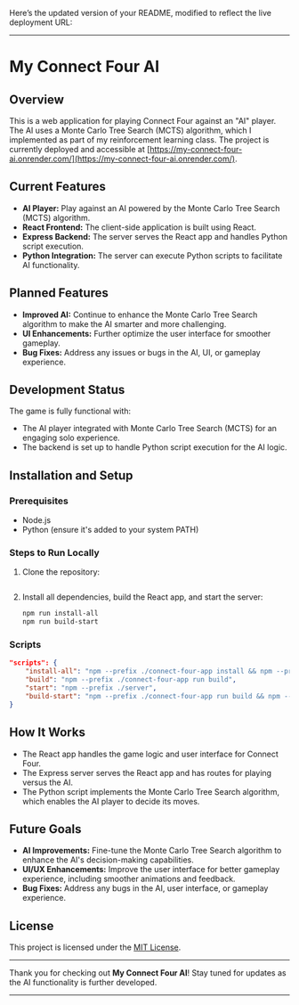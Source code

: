 Here’s the updated version of your README, modified to reflect the live deployment URL:

---

# My Connect Four AI

## Overview
This is a web application for playing Connect Four against an "AI" player. The AI uses a Monte Carlo Tree Search (MCTS) algorithm, which I implemented as part of my reinforcement learning class. The project is currently deployed and accessible at [https://my-connect-four-ai.onrender.com/](https://my-connect-four-ai.onrender.com/).

## Current Features
- **AI Player:** Play against an AI powered by the Monte Carlo Tree Search (MCTS) algorithm.
- **React Frontend:** The client-side application is built using React.
- **Express Backend:** The server serves the React app and handles Python script execution.
- **Python Integration:** The server can execute Python scripts to facilitate AI functionality.

## Planned Features
- **Improved AI:** Continue to enhance the Monte Carlo Tree Search algorithm to make the AI smarter and more challenging.
- **UI Enhancements:** Further optimize the user interface for smoother gameplay.
- **Bug Fixes:** Address any issues or bugs in the AI, UI, or gameplay experience.

## Development Status
The game is fully functional with:
- The AI player integrated with Monte Carlo Tree Search (MCTS) for an engaging solo experience.
- The backend is set up to handle Python script execution for the AI logic.

## Installation and Setup

### Prerequisites
- Node.js
- Python (ensure it's added to your system PATH)

### Steps to Run Locally
1. Clone the repository:

   ```
2. Install all dependencies, build the React app, and start the server:
   ```bash
   npm run install-all
   npm run build-start
   ```

### Scripts
```json
"scripts": {
    "install-all": "npm --prefix ./connect-four-app install && npm --prefix ./server install",
    "build": "npm --prefix ./connect-four-app run build",
    "start": "npm --prefix ./server",
    "build-start": "npm --prefix ./connect-four-app run build && npm --prefix ./server start"
}
```

## How It Works
- The React app handles the game logic and user interface for Connect Four.
- The Express server serves the React app and has routes for playing versus the AI.
- The Python script implements the Monte Carlo Tree Search algorithm, which enables the AI player to decide its moves.

## Future Goals
- **AI Improvements:** Fine-tune the Monte Carlo Tree Search algorithm to enhance the AI's decision-making capabilities.
- **UI/UX Enhancements:** Improve the user interface for better gameplay experience, including smoother animations and feedback.
- **Bug Fixes:** Address any bugs in the AI, user interface, or gameplay experience.

## License
This project is licensed under the [MIT License](LICENSE).

---

Thank you for checking out **My Connect Four AI**! Stay tuned for updates as the AI functionality is further developed.

---